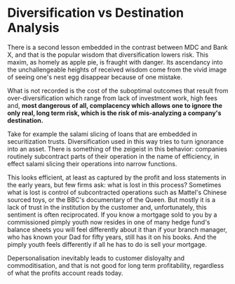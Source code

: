 # Diversification vs Destination Analysis

There is a second lesson embedded in the contrast between MDC and Bank X, and that is the popular wisdom that diversification lowers risk. This maxim, as homely as apple pie, is fraught with danger. Its ascendancy into the unchallengeable heights of received wisdom come from the vivid image of seeing one's nest egg disappear because of one mistake.

What is not recorded is the cost of the suboptimal outcomes that result from over-diversification which range from lack of investment work, high fees and, **most dangerous of all, complacency which allows one to ignore the only real, long term risk, which is the risk of mis-analyzing a company's destination.**

Take for example the salami slicing of loans that are embedded in securitization trusts. Diversification used in this way tries to turn ignorance into an asset. There is something of the zeigeist in this behavior: companies routinely subcontract parts of their operation in the name of efficiency, in effect salami slicing their operations into narrow functions.

This looks efficient, at least as captured by the profit and loss statements in the early years, but few firms ask: what is lost in this process? Sometimes what is lost is control of subcontracted operations such as Mattel's Chinese sourced toys, or the BBC's documentary of the Queen. But mostly it is a lack of trust in the institution by the customer and, unfortunately, this sentiment is often reciprocated. If you know a mortgage sold to you by a commissioned pimply youth now resides in one of many hedge fund's balance sheets you will feel differently about it than if your branch manager, who has known your Dad for fifty years, still has it on his books. And the pimply youth feels differently if all he has to do is sell your mortgage.

Depersonalisation inevitably leads to customer disloyalty and commoditisation, and that is not good for long term profitability, regardless of what the profits account reads today.